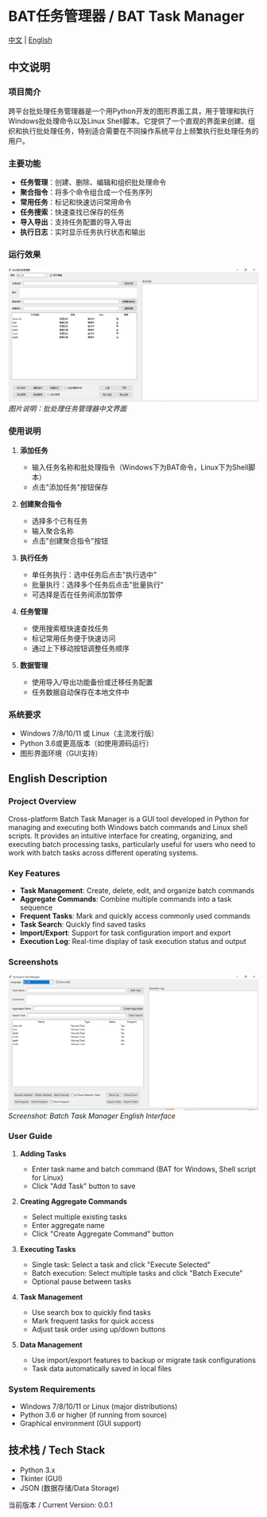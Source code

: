 # BAT任务管理器 / BAT Task Manager

[中文](#chinese) | [English](#english)

<a name="chinese"></a>
## 中文说明

### 项目简介
跨平台批处理任务管理器是一个用Python开发的图形界面工具，用于管理和执行Windows批处理命令以及Linux Shell脚本。它提供了一个直观的界面来创建、组织和执行批处理任务，特别适合需要在不同操作系统平台上频繁执行批处理任务的用户。

### 主要功能
- **任务管理**：创建、删除、编辑和组织批处理命令
- **聚合指令**：将多个命令组合成一个任务序列
- **常用任务**：标记和快速访问常用命令
- **任务搜索**：快速查找已保存的任务
- **导入导出**：支持任务配置的导入导出
- **执行日志**：实时显示任务执行状态和输出

### 运行效果
![中文界面](images/img_zh.png)
*图片说明：批处理任务管理器中文界面*

### 使用说明
1. **添加任务**
   - 输入任务名称和批处理指令（Windows下为BAT命令，Linux下为Shell脚本）
   - 点击"添加任务"按钮保存

2. **创建聚合指令**
   - 选择多个已有任务
   - 输入聚合名称
   - 点击"创建聚合指令"按钮

3. **执行任务**
   - 单任务执行：选中任务后点击"执行选中"
   - 批量执行：选择多个任务后点击"批量执行"
   - 可选择是否在任务间添加暂停

4. **任务管理**
   - 使用搜索框快速查找任务
   - 标记常用任务便于快速访问
   - 通过上下移动按钮调整任务顺序

5. **数据管理**
   - 使用导入/导出功能备份或迁移任务配置
   - 任务数据自动保存在本地文件中

### 系统要求
- Windows 7/8/10/11 或 Linux（主流发行版）
- Python 3.6或更高版本（如使用源码运行）
- 图形界面环境（GUI支持）

<a name="english"></a>
## English Description

### Project Overview
Cross-platform Batch Task Manager is a GUI tool developed in Python for managing and executing both Windows batch commands and Linux shell scripts. It provides an intuitive interface for creating, organizing, and executing batch processing tasks, particularly useful for users who need to work with batch tasks across different operating systems.

### Key Features
- **Task Management**: Create, delete, edit, and organize batch commands
- **Aggregate Commands**: Combine multiple commands into a task sequence
- **Frequent Tasks**: Mark and quickly access commonly used commands
- **Task Search**: Quickly find saved tasks
- **Import/Export**: Support for task configuration import and export
- **Execution Log**: Real-time display of task execution status and output

### Screenshots
![English Interface](images/img_en.png)
*Screenshot: Batch Task Manager English Interface*

### User Guide
1. **Adding Tasks**
   - Enter task name and batch command (BAT for Windows, Shell script for Linux)
   - Click "Add Task" button to save

2. **Creating Aggregate Commands**
   - Select multiple existing tasks
   - Enter aggregate name
   - Click "Create Aggregate Command" button

3. **Executing Tasks**
   - Single task: Select a task and click "Execute Selected"
   - Batch execution: Select multiple tasks and click "Batch Execute"
   - Optional pause between tasks

4. **Task Management**
   - Use search box to quickly find tasks
   - Mark frequent tasks for quick access
   - Adjust task order using up/down buttons

5. **Data Management**
   - Use import/export features to backup or migrate task configurations
   - Task data automatically saved in local files

### System Requirements
- Windows 7/8/10/11 or Linux (major distributions)
- Python 3.6 or higher (if running from source)
- Graphical environment (GUI support)

## 技术栈 / Tech Stack
- Python 3.x
- Tkinter (GUI)
- JSON (数据存储/Data Storage)

当前版本 / Current Version: 0.0.1
